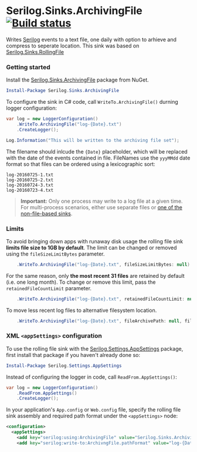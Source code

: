 # Serilog.Sinks.ArchivingFile [![Build status](https://ci.appveyor.com/api/projects/status/75r99ewehvpm2a3r?svg=true)](https://ci.appveyor.com/project/McDeCoderDude/serilog-sinks-archivingfile)

Writes [Serilog](https://serilog.net) events to a text file, one daily with option to arhieve and compress to seperate location. This sink was based on [Serilog.Sinks.RollingFile](https://github.com/serilog/serilog-sinks-rollingfile)

### Getting started

Install the [Serilog.Sinks.ArchivingFile](https://nuget.org/packages/serilog.sinks.archivingfile) package from NuGet. 

```powershell
Install-Package Serilog.Sinks.ArchivingFile
````

To configure the sink in C# code, call `WriteTo.ArchivingFile()` durning logger configuration:

```csharp
var log = new LoggerConfiguration()
    .WriteTo.ArchivingFile("log-{Date}.txt")
    .CreateLogger();

Log.Information("This will be written to the archiving file set");
```

The filename should inlcude the `{Date}` placeholder, which will be replaced with the date of the events contained in file. FileNames use the `yyyMMdd` date format so that files can be ordered using a lexicographic sort:
 
 ```
 log-20160725-1.txt
 log-20160725-2.txt
 log-20160724-3.txt
 log-20160723-4.txt
```

> **Important:** Only one process may write to a log file at a given time. For multi-process scenarios, either use separate files or [one of the non-file-based sinks](https://github.com/serilog/serilog/wiki/Provided-Sinks).

### Limits

To avoid bringing down apps with runaway disk usage the rolling file sink **limits file size to 1GB by default**. The limit can be changed or removed using the `fileSizeLimitBytes` parameter.

```csharp
    .WriteTo.ArchivingFile("log-{Date}.txt", fileSizeLimitBytes: null)
```

For the same reason, only **the most recent 31 files** are retained by default (i.e. one long month). To change or remove this limit, pass the `retainedFileCountLimit` parameter.

```csharp
    .WriteTo.ArchivingFile("log-{Date}.txt", retainedFileCountLimit: null)
```
To move less recent log files to alternative filesystem location.

```csharp
    .WriteTo.ArchivingFile("log-{Date}.txt", fileArchivePath: null, fileArchiveStartCount: null, fileArchiveCompress: false)
```

### XML `<appSettings>` configuration

To use the rolling file sink with the [Serilog.Settings.AppSettings](https://github.com/serilog/serilog-settings-appsettings) package, first install that package if you haven't already done so:

```powershell
Install-Package Serilog.Settings.AppSettings
```

Instead of configuring the logger in code, call `ReadFrom.AppSettings()`:

```csharp
var log = new LoggerConfiguration()
    .ReadFrom.AppSettings()
    .CreateLogger();
```
In your application's `App.config` or `Web.config` file, specify the rolling file sink assembly and required path format under the `<appSettings>` node:

```xml
<configuration>
  <appSettings>
    <add key="serilog:using:ArchivingFile" value="Serilog.Sinks.ArchivingFile" />
    <add key="serilog:write-to:ArchivngFile.pathFormat" value="log-{Date}.txt" />
```
